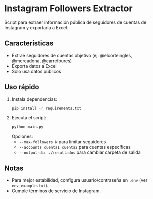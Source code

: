 # Instagram Followers Extractor

Script para extraer información pública de seguidores de cuentas de Instagram y exportarla a Excel.

## Características
- Extrae seguidores de cuentas objetivo (ej: @elcorteingles, @mercadona, @carrefoures)
- Exporta datos a Excel
- Solo usa datos públicos

## Uso rápido
1. Instala dependencias:
   ```bash
   pip install -r requirements.txt
   ```
2. Ejecuta el script:
   ```bash
   python main.py
   ```
   Opciones:
   - `--max-followers N` para limitar seguidores
   - `--accounts cuenta1 cuenta2` para cuentas específicas
   - `--output-dir ./resultados` para cambiar carpeta de salida

## Notas
- Para mejor estabilidad, configura usuario/contraseña en `.env` (ver `env_example.txt`).
- Cumple términos de servicio de Instagram.
